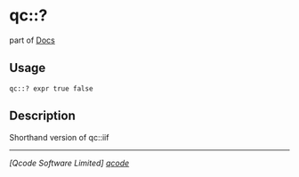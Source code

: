 qc::?
=====

part of [Docs](.)

Usage
-----
`qc::? expr true false`

Description
-----------
Shorthand version of qc::iif

----------------------------------
*[Qcode Software Limited] [qcode]*

[qcode]: http://www.qcode.co.uk "Qcode Software"